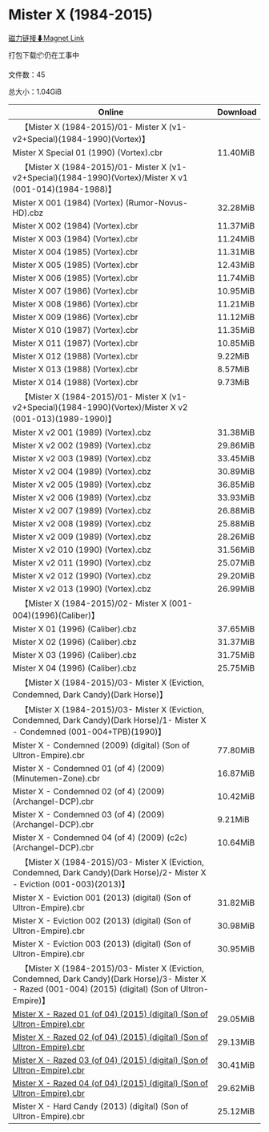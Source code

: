 # Mister X (1984-2015)

[磁力链接⬇Magnet Link](magnet:?xt=urn:btih:b49fed7a7e1d3eb5704afd31f81e47dec9db6fb6&dn=Mister%20X%20%281984-2015%29)

打包下载📦仍在工事中

文件数：45

总大小：1.04GiB

Online | Download
--- | ---
&emsp;【Mister X (1984-2015)/01- Mister X (v1-v2+Special)(1984-1990)(Vortex)】 | 
Mister X Special 01 (1990) (Vortex).cbr | 11.40MiB
&emsp;【Mister X (1984-2015)/01- Mister X (v1-v2+Special)(1984-1990)(Vortex)/Mister X v1 (001-014)(1984-1988)】 | 
Mister X 001 (1984) (Vortex) (Rumor-Novus-HD).cbz | 32.28MiB
Mister X 002 (1984) (Vortex).cbr | 11.37MiB
Mister X 003 (1984) (Vortex).cbr | 11.24MiB
Mister X 004 (1985) (Vortex).cbr | 11.31MiB
Mister X 005 (1985) (Vortex).cbr | 12.43MiB
Mister X 006 (1985) (Vortex).cbr | 11.74MiB
Mister X 007 (1986) (Vortex).cbr | 10.95MiB
Mister X 008 (1986) (Vortex).cbr | 11.21MiB
Mister X 009 (1986) (Vortex).cbr | 11.12MiB
Mister X 010 (1987) (Vortex).cbr | 11.35MiB
Mister X 011 (1987) (Vortex).cbr | 10.85MiB
Mister X 012 (1988) (Vortex).cbr | 9.22MiB
Mister X 013 (1988) (Vortex).cbr | 8.57MiB
Mister X 014 (1988) (Vortex).cbr | 9.73MiB
&emsp;【Mister X (1984-2015)/01- Mister X (v1-v2+Special)(1984-1990)(Vortex)/Mister X v2 (001-013)(1989-1990)】 | 
Mister X v2 001 (1989) (Vortex).cbz | 31.38MiB
Mister X v2 002 (1989) (Vortex).cbz | 29.86MiB
Mister X v2 003 (1989) (Vortex).cbz | 33.45MiB
Mister X v2 004 (1989) (Vortex).cbz | 30.89MiB
Mister X v2 005 (1989) (Vortex).cbz | 36.85MiB
Mister X v2 006 (1989) (Vortex).cbz | 33.93MiB
Mister X v2 007 (1989) (Vortex).cbz | 26.88MiB
Mister X v2 008 (1989) (Vortex).cbz | 25.88MiB
Mister X v2 009 (1989) (Vortex).cbz | 28.26MiB
Mister X v2 010 (1990) (Vortex).cbz | 31.56MiB
Mister X v2 011 (1990) (Vortex).cbz | 25.07MiB
Mister X v2 012 (1990) (Vortex).cbz | 29.20MiB
Mister X v2 013 (1990) (Vortex).cbz | 26.99MiB
&emsp;【Mister X (1984-2015)/02- Mister X (001-004)(1996)(Caliber)】 | 
Mister X 01 (1996) (Caliber).cbz | 37.65MiB
Mister X 02 (1996) (Caliber).cbz | 31.37MiB
Mister X 03 (1996) (Caliber).cbz | 31.75MiB
Mister X 04 (1996) (Caliber).cbz | 25.75MiB
&emsp;【Mister X (1984-2015)/03- Mister X (Eviction, Condemned, Dark Candy)(Dark Horse)】 | 
&emsp;【Mister X (1984-2015)/03- Mister X (Eviction, Condemned, Dark Candy)(Dark Horse)/1- Mister X - Condemned (001-004+TPB)(1990)】 | 
Mister X - Condemned (2009) (digital) (Son of Ultron-Empire).cbr | 77.80MiB
Mister X - Condemned 01 (of 4) (2009) (Minutemen-Zone).cbr | 16.87MiB
Mister X - Condemned 02 (of 4) (2009) (Archangel-DCP).cbr | 10.42MiB
Mister X - Condemned 03 (of 4) (2009) (Archangel-DCP).cbr | 9.21MiB
Mister X - Condemned 04 (of 4) (2009) (c2c) (Archangel-DCP).cbr | 10.64MiB
&emsp;【Mister X (1984-2015)/03- Mister X (Eviction, Condemned, Dark Candy)(Dark Horse)/2- Mister X - Eviction (001-003)(2013)】 | 
Mister X - Eviction 001 (2013) (digital) (Son of Ultron-Empire).cbr | 31.82MiB
Mister X - Eviction 002 (2013) (digital) (Son of Ultron-Empire).cbr | 30.98MiB
Mister X - Eviction 003 (2013) (digital) (Son of Ultron-Empire).cbr | 30.95MiB
&emsp;【Mister X (1984-2015)/03- Mister X (Eviction, Condemned, Dark Candy)(Dark Horse)/3- Mister X - Razed (001-004) (2015) (digital) (Son of Ultron-Empire)】 | 
[Mister X - Razed 01 (of 04) (2015) (digital) (Son of Ultron-Empire).cbr](https://github.com/alicewish/markdown/blob/master/comic/Mister-X-Razed-01-of-04-2015-digital-Son-of-Ultron-Empire-cbr.md) | 29.05MiB
[Mister X - Razed 02 (of 04) (2015) (digital) (Son of Ultron-Empire).cbr](https://github.com/alicewish/markdown/blob/master/comic/Mister-X-Razed-02-of-04-2015-digital-Son-of-Ultron-Empire-cbr.md) | 29.13MiB
[Mister X - Razed 03 (of 04) (2015) (digital) (Son of Ultron-Empire).cbr](https://github.com/alicewish/markdown/blob/master/comic/Mister-X-Razed-03-of-04-2015-digital-Son-of-Ultron-Empire-cbr.md) | 30.41MiB
[Mister X - Razed 04 (of 04) (2015) (digital) (Son of Ultron-Empire).cbr](https://github.com/alicewish/markdown/blob/master/comic/Mister-X-Razed-04-of-04-2015-digital-Son-of-Ultron-Empire-cbr.md) | 29.62MiB
Mister X - Hard Candy (2013) (digital) (Son of Ultron-Empire).cbr | 25.12MiB